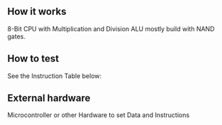 <!---

This file is used to generate your project datasheet. Please fill in the information below and delete any unused
sections.

You can also include images in this folder and reference them in the markdown. Each image must be less than
512 kb in size, and the combined size of all images must be less than 1 MB.
-->

## How it works

8-Bit CPU with Multiplication and Division ALU mostly build with NAND gates. 

## How to test

See the Instruction Table below:

## External hardware

Microcontroller or other Hardware to set Data and Instructions
